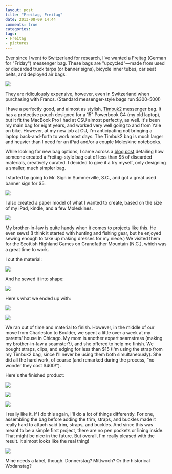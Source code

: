 ```yaml
---
layout: post
title: "Freitag, Freitag"
date: 2013-08-09 14:44
comments: true
categories: 
tags:
- Freitag
- pictures
---
```


Ever since I went to Switzerland for research, I've wanted a [Freitag](http://freitag.ch) (German for "Friday") messenger bag. These bags are "upcycled"—made from used or discarded truck tarps (or banner signs), bicycle inner tubes, car seat belts, and deployed air bags.

![](http://www.ftray.ch/000001202877/000001202877_7_0_U.jpg)

They are ridiculously expensive, however, even in Switzerland when purchasing with Francs. (Standard messenger-style bags run $300–500!) 

I have a perfectly good, and almost as stylish, [Timbuk2](http://www.timbuk2.com/tb2/) messenger bag. It has a protective pouch designed for a 15" Powerbook G4 (my old laptop), but it fit the MacBook Pro I had at CSU almost perfectly, as well. It's been my main bag for eight years, and worked very well going to and from Yale on bike. However, at my new job at CU, I'm anticipating not bringing a laptop back-and-forth to work most days. The Timbuk2 bag is much larger and heavier than I need for an iPad and/or a couple Moleskine notebooks. 

While looking for new bag options, I came across a [blog post](http://eeio.blogspot.com/2004/12/recycled-banner-golden-mean-messenger.html) detailing how someone created a Freitag-style bag out of less than $5 of discarded materials, creatively curated. I decided to give it a try myself, only designing a smaller, much simpler bag.

I started by going to Mr. Sign in Summerville, S.C., and got a great used banner sign for $5.

![](/media/bag/materials1.jpg)

I also created a paper model of what I wanted to create, based on the size of my iPad, kindle, and a few Moleskines.

![](/media/bag/materials2.jpg)

My brother-in-law is quite handy when it comes to projects like this. He even sews! (I think it started with hunting and fishing gear, but he enjoyed sewing enough to take up making dresses for my niece.) We visited them for the Scottish Highland Games on Grandfather Mountain (N.C.), which was a great time to work. 

I cut the material: 

![](/media/bag/bag1.jpg)

And he sewed it into shape:

![](/media/bag/bag2.jpg)

Here's what we ended up with:

![](/media/bag/bag3.jpg)

![](/media/bag/bag4.jpg)

We ran out of time and material to finish. However, in the middle of our move from Charleston to Boulder, we spent a little over a week at my parents' house in Chicago. My mom is another expert seamstress (making my brother-in-law a seamster?), and she offered to help me finish. We bought straps, clips, and edging for less than $15 (I'm using the strap from my Timbuk2 bag, since I'll never be using them both simultaneously). She did all the hard work, of course (and remarked during the process, "no wonder they cost $400!"). 

Here's the finished product:

![](/media/bag/bag5.jpg)

![](/media/bag/bag6.jpg)

![](/media/bag/bag7.jpg)

I really like it. If I do this again, I'll do a lot of things differently. For one, assembling the bag before adding the trim, straps, and buckles made it really hard to attach said trim, straps, and buckles. And since this was meant to be a simple first project, there are no pen pockets or lining inside. That might be nice in the future. But overall, I'm really pleased with the result. It almost looks like the real thing!

![](http://www.ftray.ch/000001207153/000001207153_7_0_U.jpg)

Mine needs a label, though. Donnerstag? Mittwoch? Or the historical Wodanstag?